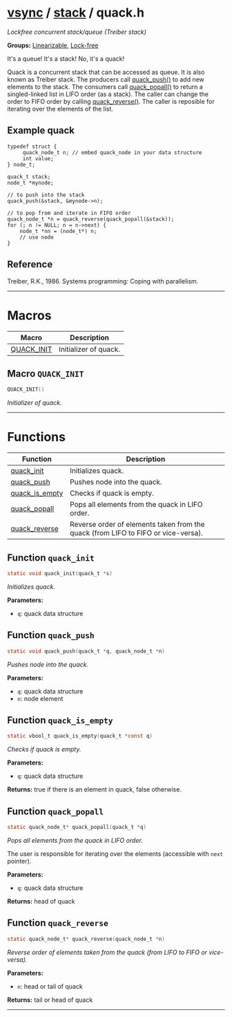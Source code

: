 #  [vsync](../README.md) / [stack](README.md) / quack.h
_Lockfree concurrent stack/queue (Treiber stack)_ 

**Groups:** [Linearizable](../GROUP_linearizable.md), [Lock-free](../GROUP_lock_free.md)

It's a queue! It's a stack! No, it's a quack!

Quack is a concurrent stack that can be accessed as queue. It is also known as Treiber stack. The producers call [quack_push()](quack.h.md#function-quack_push) to add new elements to the stack. The consumers call [quack_popall()](quack.h.md#function-quack_popall) to return a singled-linked list in LIFO order (as a stack). The caller can change the order to FIFO order by calling [quack_reverse()](quack.h.md#function-quack_reverse). The caller is reposible for iterating over the elements of the list.

## Example quack



```
typedef struct {
     quack_node_t n; // embed quack_node in your data structure
     int value;
} node_t;

quack_t stack;
node_t *mynode;

// to push into the stack
quack_push(&stack, &mynode->n);

// to pop from and iterate in FIFO order
quack_node_t *n = quack_reverse(quack_popall(&stack));
for (; n != NULL; n = n->next) {
    node_t *nn = (node_t*) n;
    // use node
}
```

 

## Reference

Treiber, R.K., 1986. Systems programming: Coping with parallelism. 

---
# Macros 

| Macro | Description |
|---|---|
| [QUACK_INIT](quack.h.md#macro-quack_init) | Initializer of quack.  |

##  Macro `QUACK_INIT`

```c
QUACK_INIT()
```

 
_Initializer of quack._ 



---
# Functions 

| Function | Description |
|---|---|
| [quack_init](quack.h.md#function-quack_init) | Initializes quack.  |
| [quack_push](quack.h.md#function-quack_push) | Pushes node into the quack.  |
| [quack_is_empty](quack.h.md#function-quack_is_empty) | Checks if quack is empty.  |
| [quack_popall](quack.h.md#function-quack_popall) | Pops all elements from the quack in LIFO order.  |
| [quack_reverse](quack.h.md#function-quack_reverse) | Reverse order of elements taken from the quack (from LIFO to FIFO or vice-versa).  |

##  Function `quack_init`

```c
static void quack_init(quack_t *s)
``` 
_Initializes quack._ 




**Parameters:**

- `q`: quack data structure 




##  Function `quack_push`

```c
static void quack_push(quack_t *q, quack_node_t *n)
``` 
_Pushes node into the quack._ 




**Parameters:**

- `q`: quack data structure 
- `n`: node element 




##  Function `quack_is_empty`

```c
static vbool_t quack_is_empty(quack_t *const q)
``` 
_Checks if quack is empty._ 




**Parameters:**

- `q`: quack data structure 


**Returns:** true if there is an element in quack, false otherwise. 



##  Function `quack_popall`

```c
static quack_node_t* quack_popall(quack_t *q)
``` 
_Pops all elements from the quack in LIFO order._ 


The user is responsible for iterating over the elements (accessible with `next` pointer).



**Parameters:**

- `q`: quack data structure 


**Returns:** head of quack 



##  Function `quack_reverse`

```c
static quack_node_t* quack_reverse(quack_node_t *n)
``` 
_Reverse order of elements taken from the quack (from LIFO to FIFO or vice-versa)._ 




**Parameters:**

- `n`: head or tail of quack 


**Returns:** tail or head of quack 




---
